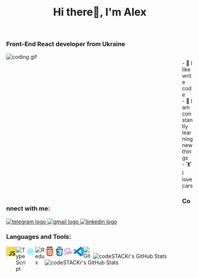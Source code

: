 <h1 align="center">Hi there👋, I'm Alex</h1>

![]()

<h3 align="left">Front-End React developer from Ukraine</h3>
<div>
<span class="image" align="left">
  <img align="left" src="https://media3.giphy.com/media/v1.Y2lkPTc5MGI3NjExM3k1OHE1bHFhM2FpendraWMxdTQ1cTBlYnFxbHk4eWk3bDEyMmJrMyZlcD12MV9pbnRlcm5hbF9naWZfYnlfaWQmY3Q9Zw/qgQUggAC3Pfv687qPC/giphy.gif"
  alt="coding gif"
  style="width: 550px; height: 400px; max-width: 94%;" />
</span>
<div align="left">
<br />
- 🧘 I like write code
<br />
- 🥅 I am constantly learning new things
<br />
- 🏋 I love cars
</div>

### Connect with me:

<div align="left">
  <a href="https://t.me/Kashirin_Aleksandr" target="_blank">
    <img src="https://img.shields.io/badge/Telegram-2CA5E0?style=for-the-badge&logo=telegram&logoColor=white" alt="telegram logo"/>
  </a>
 <a href="mailto:kashirin.alexsandr91@gmail.com" target="_blank">
    <img src="https://img.shields.io/badge/Gmail-D14836?style=for-the-badge&logo=gmail&logoColor=white" alt="gmail logo"/>
</a>

  <a href="https://www.linkedin.com/in/kashirin-aleksandr-244b49237/" target="_blank">
    <img src="https://img.shields.io/badge/LinkedIn-0077B5?style=for-the-badge&logo=linkedin&logoColor=white" alt="linkedin logo"/>
  </a>
</div>

### Languages and Tools:

<img align="left" alt="JavaScript" width="26px" src="https://raw.githubusercontent.com/github/explore/80688e429a7d4ef2fca1e82350fe8e3517d3494d/topics/javascript/javascript.png" />
<img align="left" alt="TypeScript" width="26px" src="https://procoders.tech/wp-content/uploads/2020/11/Typescript_logo_2020.svg" />
<img align="left" alt="React" width="26px" src="https://raw.githubusercontent.com/github/explore/80688e429a7d4ef2fca1e82350fe8e3517d3494d/topics/react/react.png" />
<img align="left" alt="Redux" width="26px" src="https://brandslogos.com/wp-content/uploads/images/large/redux-logo.png" />
<img align="left" alt="HTML5" width="26px" src="https://raw.githubusercontent.com/github/explore/80688e429a7d4ef2fca1e82350fe8e3517d3494d/topics/html/html.png" />
<img align="left" alt="CSS3" width="26px" src="https://raw.githubusercontent.com/github/explore/80688e429a7d4ef2fca1e82350fe8e3517d3494d/topics/css/css.png" />
<img align="left" alt="Sass" width="26px" src="https://raw.githubusercontent.com/github/explore/80688e429a7d4ef2fca1e82350fe8e3517d3494d/topics/sass/sass.png" />
<img align="left" alt="Visual Studio Code" width="26px" src="https://raw.githubusercontent.com/github/explore/80688e429a7d4ef2fca1e82350fe8e3517d3494d/topics/visual-studio-code/visual-studio-code.png" />
<img align="left" alt="Git" width="26px" src="https://cdn.jsdelivr.net/npm/simple-icons@3.13.0/icons/git.svg" />


[linkedin]: https://www.linkedin.com/in/kashirin-aleksandr-244b49237/
[google]: kashirin.alexsandr91@gmail.com
[instagram]: https://www.instagram.com/sania.kashirin/
</div>
<br />

  <div align="left">
    <img align="left" alt="codeSTACKr's GitHub Stats" src="https://github-readme-stats.vercel.app/api/top-langs/?username=Saniokkk&langs_count=8&layout=compact&theme=radical" />
<br />
    <img align="left" alt="codeSTACKr's GitHub Stats" src="https://github-readme-stats.vercel.app/api?username=Saniokkk&show_icons=true&theme=radical" />
  </div>


